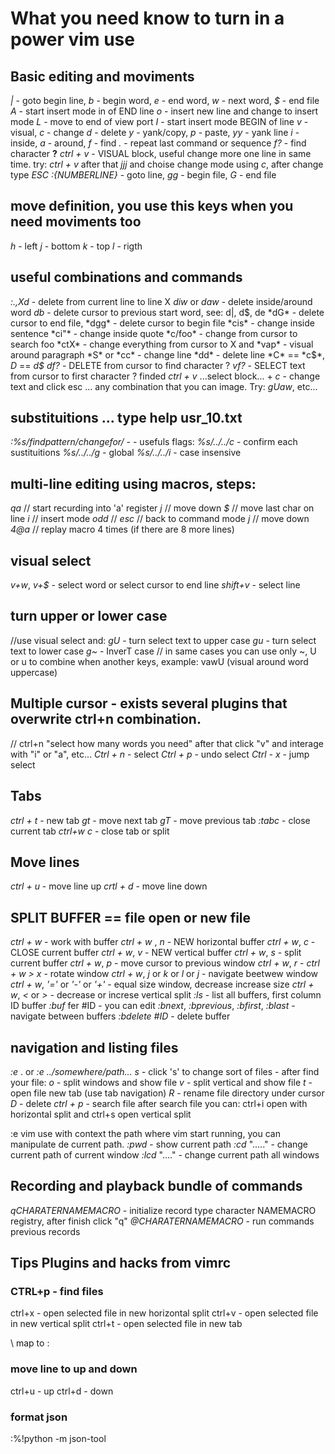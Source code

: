 # What you need know to turn in a power vim use


## Basic editing and moviments

  *|* - goto begin line, *b* - begin word, *e* - end word, *w* - next word, *$* - end file
  *A* - start insert mode in of END line
  *o* - insert new line and change to insert mode
  *L* - move to end of view port
  *I* - start insert mode BEGIN of line
  *v* - visual, *c* - change
  *d* - delete
  *y* - yank/copy,  *p* - paste, *yy* - yank line
  *i* - inside, *a* - around, *f* - find
  *.* - repeat last command or sequence
  *f?* - find character **?**
  *ctrl + v* - VISUAL block, useful change more one line in same time. try: *ctrl + v* after that *jjj* and choise change mode using *c*, after change type *ESC*
  *:{NUMBERLINE}* - goto line, *gg* - begin file, *G* - end file




## move definition, you use this keys when you need moviments too

  *h* - left
  *j* - bottom
  *k* - top
  *l* - rigth



## useful combinations and commands
  *:.,Xd* - delete from current line to line X
  *diw* or *daw* - delete inside/around word
  *db* - delete cursor to previous start word, see: d|, d$, de
  *dG* - delete cursor to end file, 
  *dgg* - delete cursor to begin file
  *cis* - change inside sentence
  *ci"* - change inside quote
  *c/foo* - change from cursor to search foo
  *ctX* - change everything from cursor to X and
  *vap* - visual around paragraph
  *S* or *cc* - change line
  *dd* - delete line
  *C* == *c$*, *D* == *d$*
  *df?* - DELETE from cursor to find character ?
  *vf?* - SELECT text from cursor to first character ? finded
  *ctrl + v* ...select block... + *c* - change text and click esc
... any combination that you can image. Try: *gUaw*, etc...



## substituitions ... type help usr_10.txt

  *:%s/findpattern/changefor/* -
    - usefuls flags:
    *%s/../../c* - confirm each sustituitions
    *%s/../../g* - global
    *%s/../../i* - case insensive


## multi-line editing using macros, steps:

  *qa* // start recurding into 'a' register
  *j* // move down
  *$* // move last char on line
  *i* // insert mode
  *odd* //
  *esc* // back to command mode
  *j* // move down
  *4@a* // replay macro 4 times (if there are 8 more lines)


## visual select

  *v+w*, *v+$* - select word or select cursor to end line
  *shift+v* - select line


## turn upper or lower case

  //use visual select and:
  *gU* - turn select text to upper case
  *gu* - turn select text to lower case
  *g~* - InverT case
  // in same cases you can use only ~, U or u to combine when another keys, example: vawU (visual around word uppercase)


## Multiple cursor - exists several plugins that overwrite ctrl+n combination.

  // ctrl+n "select how many words you need" after that click "v" and interage with "i" or "a", etc...
  *Ctrl + n* - select
  *Ctrl + p* - undo select
  *Ctrl - x* - jump select


## Tabs

  *ctrl + t* - new tab
  *gt* - move next tab
  *gT* - move previous tab
  *:tabc* - close current tab
  *ctrl+w c* - close tab or split


## Move lines

  *ctrl + u* - move line up
  *crtl + d* - move line down


## SPLIT BUFFER == file open or new file

  *ctrl + w* - work with buffer
  *ctrl + w* , *n* - NEW horizontal buffer
  *ctrl + w*, *c* - CLOSE current buffer
  *ctrl + w*, *v* - NEW vertical buffer
  *ctrl + w*, *s* - split current buffer
  *ctrl + w*, *p* - move cursor to previous window
  *ctrl + w*, *r* - *ctrl + w > x* - rotate window
  *ctrl + w*, *j* or *k* or *l* or *j* - navigate beetwew window
  *ctrl + w*, *'='* or *'-'* or *'+'* - equal size window, decrease increase size
  *ctrl + w*, *<* or *>* -  decrease or increse vertical split 
  *:ls*  - list all buffers, first column ID buffer
  *:buf* fer #ID - you can edit
  *:bnext*, *:bprevious*, *:bfirst*, *:blast* - navigate between buffers
  *:bdelete #ID* - delete buffer


## navigation and listing files

  *:e* . or *:e ../somewhere/path...*
    *s* - click 's' to change sort of files
    - after find your file:
      *o* - split windows and show file
      *v* - split vertical and show file
      *t* - open file new tab (use tab navigation)
  *R* - rename file directory under cursor
  *D* - delete
  *ctrl + p* - search file
    after search file you can: ctrl+i open with horizontal split and ctrl+s open vertical split

  :e vim use with context the path where vim start running, you can manipulate de current path.
    *:pwd* - show current path
    *:cd* "....." - change current path of current window
    *:lcd* "...." - change current path all windows



## Recording and playback bundle of commands

  *qCHARATERNAMEMACRO* - initialize record type character NAMEMACRO registry, after finish click "q"
  *@CHARATERNAMEMACRO* - run commands previous records



## Tips Plugins and hacks from vimrc

### CTRL+p - find files

  ctrl+x - open selected file in new horizontal split
  ctrl+v - open selected file in new vertical split
  ctrl+t - open selected file in new tab


  \ map to :


### move line to up and down

  ctrl+u - up
  ctrl+d - down

### format json

  :%!python -m json-tool




